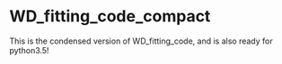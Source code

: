 # WD_fitting_code_compact

This is the condensed version of WD_fitting_code, and is also ready for python3.5!
